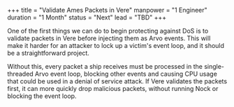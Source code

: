 +++
title = "Validate Ames Packets in Vere"
manpower = "1 Engineer"
duration = "1 Month"
status = "Next"
lead = "TBD"
+++

One of the first things we can do to begin protecting against DoS is to validate packets in Vere before injecting them as Arvo events.  This will make it harder for an attacker to lock up a victim's event loop, and it should be a straightforward project.

Without this, every packet a ship receives must be processed in the single-threaded Arvo event loop, blocking other events and causing CPU usage that could be used in a denial of service attack.  If Vere validates the packets first, it can more quickly drop malicious packets, without running Nock or blocking the event loop.
